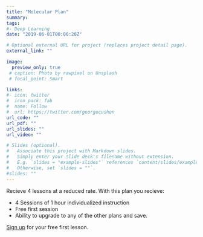 ```yaml
---
title: "Molecular Plan"
summary: 
tags:
#- Deep Learning
date: "2019-06-01T00:00:20Z"

# Optional external URL for project (replaces project detail page).
external_link: ""

image:
  preview_only: true
 # caption: Photo by rawpixel on Unsplash
 # focal_point: Smart

links:
#- icon: twitter
#  icon_pack: fab
#  name: Follow
#  url: https://twitter.com/georgecushen
url_code: ""
url_pdf: ""
url_slides: ""
url_video: ""

# Slides (optional).
#   Associate this project with Markdown slides.
#   Simply enter your slide deck's filename without extension.
#   E.g. `slides = "example-slides"` references `content/slides/example-slides.md`.
#   Otherwise, set `slides = ""`.
#slides: ""
---
```


Recieve 4 lessons at a reduced rate.  With this plan you recieve:

  * 4 Sessions of 1 hour individualized instruction
  * Free first session 
  * Ability to upgrade to any of the other plans and save.

[Sign up](https://www.pdxtutor.com/#contact) for your free first lesson.
  
